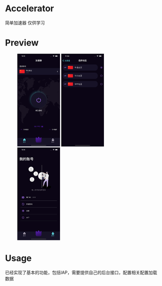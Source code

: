 # Accelerator
简单加速器 仅供学习

# Preview

<figure class="third">
  <img src="https://github.com/imWalsh/Accelerator/blob/main/Resources/1.png" width="33%">
  <img src="https://github.com/imWalsh/Accelerator/blob/main/Resources/2.png" width="33%">
  <img src="https://github.com/imWalsh/Accelerator/blob/main/Resources/3.png" width="33%">
</figure>

# Usage

已经实现了基本的功能，包括IAP，需要提供自己的后台接口，配置相关配置加载数据
